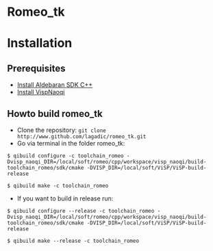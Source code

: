 Romeo_tk
====================

# Installation

## Prerequisites
* [Install Aldebaran SDK C++](http://jokla.me/install-sdk-c-naoqi/)
* [Install VispNaoqi](http://jokla.me/visp_naoqi/)

## Howto build romeo_tk

* Clone the repository: `git clone http://www.github.com/lagadic/romeo_tk.git`
* Go via terminal in the folder romeo_tk:

`$ qibuild configure -c toolchain_romeo -Dvisp_naoqi_DIR=/local/soft/romeo/cpp/workspace/visp_naoqi/build-toolchain_romeo/sdk/cmake -DVISP_DIR=/local/soft/ViSP/ViSP-build-release`

`$ qibuild make -c toolchain_romeo`

* If you want to build in release run:

`$ qibuild configure --release -c toolchain_romeo -Dvisp_naoqi_DIR=/local/soft/romeo/cpp/workspace/visp_naoqi/build-toolchain_romeo/sdk/cmake -DVISP_DIR=/local/soft/ViSP/ViSP-build-release`

`$ qibuild make --release -c toolchain_romeo`
